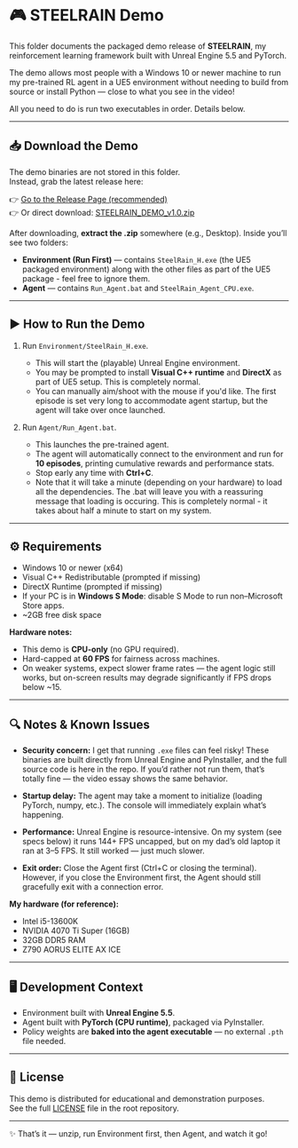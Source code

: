 # 🎮 STEELRAIN Demo

This folder documents the packaged demo release of **STEELRAIN**, my reinforcement learning framework built with Unreal Engine 5.5 and PyTorch.  

The demo allows most people with a Windows 10 or newer machine to run my pre-trained RL agent in a UE5 environment without needing to build from source or install Python — close to what you see in the video!  

All you need to do is run two executables in order. Details below.  

---

## 📥 Download the Demo

The demo binaries are not stored in this folder.  
Instead, grab the latest release here:  

👉 [Go to the Release Page (recommended)](https://github.com/hliu-ai/STEELRAIN/releases/tag/v.1.0.0)  
👉 Or direct download: [STEELRAIN_DEMO_v1.0.zip](https://github.com/hliu-ai/STEELRAIN/releases/download/v.1.0.0/STEELRAIN_DEMO_v1.0.zip)  

After downloading, **extract the .zip** somewhere (e.g., Desktop). Inside you’ll see two folders:  

- **Environment (Run First)** — contains `SteelRain_H.exe` (the UE5 packaged environment) along with the other files as part of the UE5 package - feel free to ignore them.  
- **Agent** — contains `Run_Agent.bat` and `SteelRain_Agent_CPU.exe`.  

---

## ▶️ How to Run the Demo

1. Run `Environment/SteelRain_H.exe`.  
   - This will start the (playable) Unreal Engine environment.  
   - You may be prompted to install **Visual C++ runtime** and **DirectX** as part of UE5 setup. This is completely normal.  
   - You can manually aim/shoot with the mouse if you'd like. The first episode is set very long to accommodate agent startup, but the agent will take over once launched.

2. Run `Agent/Run_Agent.bat`.  
   - This launches the pre-trained agent.  
   - The agent will automatically connect to the environment and run for **10 episodes**, printing cumulative rewards and performance stats.  
   - Stop early any time with **Ctrl+C**.  
   - Note that it will take a minute (depending on your hardware) to load all the dependencies. The .bat will leave you with a reassuring message that loading is occuring. This is completely normal - it takes about half a minute to start on my system. 

---

## ⚙️ Requirements

- Windows 10 or newer (x64)  
- Visual C++ Redistributable (prompted if missing)  
- DirectX Runtime (prompted if missing)  
- If your PC is in **Windows S Mode**: disable S Mode to run non–Microsoft Store apps.  
- ~2GB free disk space  

**Hardware notes:**  
- This demo is **CPU-only** (no GPU required).  
- Hard-capped at **60 FPS** for fairness across machines.  
- On weaker systems, expect slower frame rates — the agent logic still works, but on-screen results may degrade significantly if FPS drops below ~15.  

---

## 🔍 Notes & Known Issues

- **Security concern:** I get that running `.exe` files can feel risky! These binaries are built directly from Unreal Engine and PyInstaller, and the full source code is here in the repo. If you’d rather not run them, that’s totally fine — the video essay shows the same behavior.

- **Startup delay:** The agent may take a moment to initialize (loading PyTorch, numpy, etc.). The console will immediately explain what’s happening.  

- **Performance:** Unreal Engine is resource-intensive. On my system (see specs below) it runs 144+ FPS uncapped, but on my dad’s old laptop it ran at 3–5 FPS. It still worked — just much slower.  

- **Exit order:** Close the Agent first (Ctrl+C or closing the terminal). However, if you close the Environment first, the Agent should still gracefully exit with a connection error.  

**My hardware (for reference):**  
- Intel i5-13600K  
- NVIDIA 4070 Ti Super (16GB)  
- 32GB DDR5 RAM  
- Z790 AORUS ELITE AX ICE  

---

## 🖥️ Development Context

- Environment built with **Unreal Engine 5.5**.  
- Agent built with **PyTorch (CPU runtime)**, packaged via PyInstaller.  
- Policy weights are **baked into the agent executable** — no external `.pth` file needed.  

---

## 📜 License

This demo is distributed for educational and demonstration purposes.  
See the full [LICENSE](https://github.com/hliu-ai/STEELRAIN/blob/main/LICENSE) file in the root repository.  

---

✨ That’s it — unzip, run Environment first, then Agent, and watch it go! 
